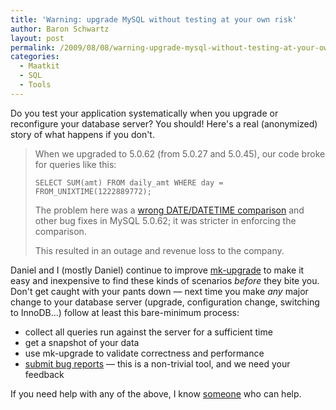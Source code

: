 ```yaml
---
title: 'Warning: upgrade MySQL without testing at your own risk'
author: Baron Schwartz
layout: post
permalink: /2009/08/08/warning-upgrade-mysql-without-testing-at-your-own-risk/
categories:
  - Maatkit
  - SQL
  - Tools
---
```

Do you test your application systematically when you upgrade or reconfigure your database server? You should! Here's a real (anonymized) story of what happens if you don't.

> When we upgraded to 5.0.62 (from 5.0.27 and 5.0.45), our code broke for queries like this:
> 
> `SELECT SUM(amt) FROM daily_amt
WHERE day = FROM_UNIXTIME(1222889772);`
> 
> The problem here was a [wrong DATE/DATETIME comparison][1] and other bug fixes in MySQL 5.0.62; it was stricter in enforcing the comparison.
> 
> This resulted in an outage and revenue loss to the company.

Daniel and I (mostly Daniel) continue to improve [mk-upgrade][2] to make it easy and inexpensive to find these kinds of scenarios *before* they bite you. Don't get caught with your pants down &#8212; next time you make *any* major change to your database server (upgrade, configuration change, switching to InnoDB&#8230;) follow at least this bare-minimum process:

*   collect all queries run against the server for a sufficient time
*   get a snapshot of your data
*   use mk-upgrade to validate correctness and performance
*   [submit bug reports][3] &#8212; this is a non-trivial tool, and we need your feedback

If you need help with any of the above, I know [someone][4] who can help.

 [1]: http://bugs.mysql.com/bug.php?id=27590
 [2]: http://code.google.com/p/maatkit/wiki/mk_upgrade
 [3]: http://code.google.com/p/maatkit/issues/list
 [4]: http://www.percona.com/services/mysql-database-server-upgrade.html
